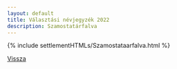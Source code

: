 ```yaml
---
layout: default
title: Választási névjegyzék 2022
description: Szamostatárfalva
---
```


{% include settlementHTMLs/Szamostataarfalva.html %}

[Vissza](./)